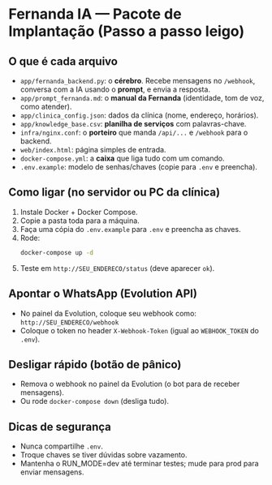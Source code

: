 # Fernanda IA — Pacote de Implantação (Passo a passo leigo)

## O que é cada arquivo
- `app/fernanda_backend.py`: o **cérebro**. Recebe mensagens no `/webhook`, conversa com a IA usando o **prompt**, e envia a resposta.
- `app/prompt_fernanda.md`: o **manual da Fernanda** (identidade, tom de voz, como atender).
- `app/clinica_config.json`: dados da clínica (nome, endereço, horários).
- `app/knowledge_base.csv`: **planilha de serviços** com palavras-chave.
- `infra/nginx.conf`: o **porteiro** que manda `/api/...` e `/webhook` para o backend.
- `web/index.html`: página simples de entrada.
- `docker-compose.yml`: a **caixa** que liga tudo com um comando.
- `.env.example`: modelo de senhas/chaves (copie para `.env` e preencha).

## Como ligar (no servidor ou PC da clínica)
1. Instale Docker + Docker Compose.
2. Copie a pasta toda para a máquina.
3. Faça uma cópia do `.env.example` para `.env` e preencha as chaves.
4. Rode:
   ```bash
   docker-compose up -d
   ```
5. Teste em `http://SEU_ENDERECO/status` (deve aparecer `ok`).

## Apontar o WhatsApp (Evolution API)
- No painel da Evolution, coloque seu webhook como:  
  `http://SEU_ENDERECO/webhook`
- Coloque o token no header `X-Webhook-Token` (igual ao `WEBHOOK_TOKEN` do `.env`).

## Desligar rápido (botão de pânico)
- Remova o webhook no painel da Evolution (o bot para de receber mensagens).
- Ou rode `docker-compose down` (desliga tudo).

## Dicas de segurança
- Nunca compartilhe `.env`.
- Troque chaves se tiver dúvidas sobre vazamento.
- Mantenha o RUN_MODE=dev até terminar testes; mude para prod para enviar mensagens.
